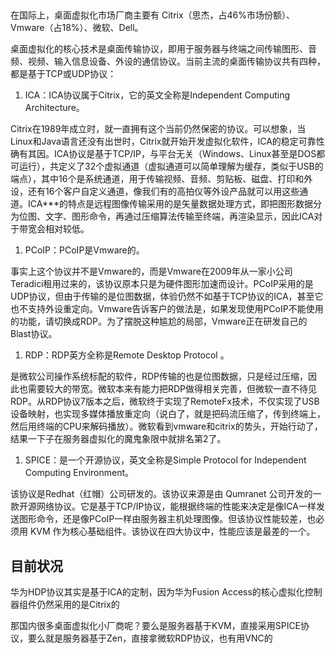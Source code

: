 
## 

在国际上，桌面虚拟化市场厂商主要有 Citrix（思杰，占46%市场份额）、Vmware（占18%）、微软、Dell。

桌面虚拟化的核心技术是桌面传输协议，即用于服务器与终端之间传输图形、音频、视频、输入信息设备、外设的通信协议。当前主流的桌面传输协议共有四种，都是基于TCP或UDP协议：

1. ICA：ICA协议属于Citrix，它的英文全称是Independent Computing Architecture。

Citrix在1989年成立时，就一直拥有这个当前仍然保密的协议。可以想象，当Linux和Java语言还没有出世时，Citrix就开始开发虚拟化软件，ICA的稳定可靠性确有其因。ICA协议是基于TCP/IP，与平台无关（Windows、Linux甚至是DOS都可运行），共定义了32个虚拟通道（虚拟通道可以简单理解为缓存，类似于USB的端点），其中16个是系统通道，用于传输视频、音频、剪贴板、磁盘、打印和外设，还有16个客户自定义通道，像我们有的高拍仪等外设产品就可以用这些通道。ICA***的特点是远程图像传输采用的是矢量数据处理方式，即把图形数据分为位图、文字、图形命令，再通过压缩算法传输至终端，再渲染显示，因此ICA对于带宽会相对较低。


1. PCoIP：PCoIP是Vmware的。

事实上这个协议并不是Vmware的，而是Vmware在2009年从一家小公司Teradici租用过来的，该协议原本只是为硬件图形加速而设计。PCoIP采用的是UDP协议，但由于传输的是位图数据，体验仍然不如基于TCP协议的ICA，甚至它也不支持外设重定向。Vmware告诉客户的做法是，如果发现使用PCoIP不能使用的功能，请切换成RDP。为了摆脱这种尴尬的局部，Vmware正在研发自己的Blast协议。


1. RDP：RDP英方全称是Remote Desktop Protocol 。

是微软公司操作系统标配的软件，RDP传输的也是位图数据，只是经过压缩，因此也需要较大的带宽。微软本来有能力把RDP做得相关完善，但微软一直不待见RDP。从RDP协议7版本之后，微软终于实现了RemoteFx技术，不仅实现了USB设备映射，也实现多媒体播放重定向（说白了，就是把码流压缩了，传到终端上，然后用终端的CPU来解码播放）。微软看到vmware和citrix的势头，开始行动了，结果一下子在服务器虚拟化的魔鬼象限中就排名第2了。


1. SPICE：是一个开源协议，英文全称是Simple Protocol for Independent Computing Environment。

该协议是Redhat（红帽）公司研发的。该协议来源是由 Qumranet 公司开发的一款开源网络协议。它是基于TCP/IP协议，能根据终端的性能来决定是像ICA一样发送图形命令，还是像PCoIP一样由服务器主机处理图像。但该协议性能较差，也必须用 KVM 作为核心基础组件。该协议在四大协议中，性能应该是最差的一个。



## 目前状况

华为HDP协议其实是基于ICA的定制，因为华为Fusion Access的核心虚拟化控制器组件仍然采用的是Citrix的

那国内很多桌面虚拟化小厂商呢？要么是服务器基于KVM，直接采用SPICE协议，要么就是服务器基于Zen，直接拿微软RDP协议，也有用VNC的

